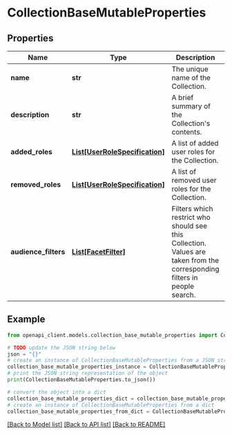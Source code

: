 # CollectionBaseMutableProperties


## Properties

Name | Type | Description | Notes
------------ | ------------- | ------------- | -------------
**name** | **str** | The unique name of the Collection. | 
**description** | **str** | A brief summary of the Collection&#39;s contents. | [optional] 
**added_roles** | [**List[UserRoleSpecification]**](UserRoleSpecification.md) | A list of added user roles for the Collection. | [optional] 
**removed_roles** | [**List[UserRoleSpecification]**](UserRoleSpecification.md) | A list of removed user roles for the Collection. | [optional] 
**audience_filters** | [**List[FacetFilter]**](FacetFilter.md) | Filters which restrict who should see this Collection. Values are taken from the corresponding filters in people search. | [optional] 

## Example

```python
from openapi_client.models.collection_base_mutable_properties import CollectionBaseMutableProperties

# TODO update the JSON string below
json = "{}"
# create an instance of CollectionBaseMutableProperties from a JSON string
collection_base_mutable_properties_instance = CollectionBaseMutableProperties.from_json(json)
# print the JSON string representation of the object
print(CollectionBaseMutableProperties.to_json())

# convert the object into a dict
collection_base_mutable_properties_dict = collection_base_mutable_properties_instance.to_dict()
# create an instance of CollectionBaseMutableProperties from a dict
collection_base_mutable_properties_from_dict = CollectionBaseMutableProperties.from_dict(collection_base_mutable_properties_dict)
```
[[Back to Model list]](../README.md#documentation-for-models) [[Back to API list]](../README.md#documentation-for-api-endpoints) [[Back to README]](../README.md)


